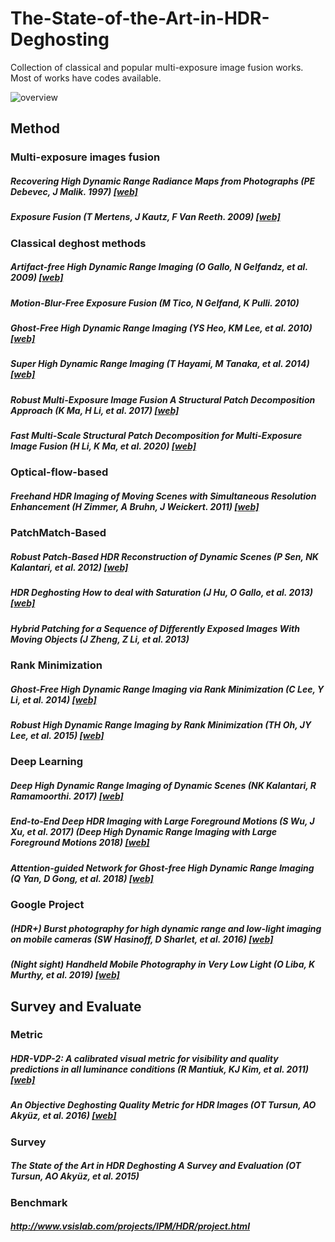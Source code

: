 # The-State-of-the-Art-in-HDR-Deghosting

Collection of classical and popular multi-exposure image fusion works.
Most of works have codes available. 

![overview](https://github.com/JimmyChame/The-State-of-the-Art-in-HDR-Deghosting/blob/master/overview.png)

## Method
### Multi-exposure images fusion
##### Recovering High Dynamic Range Radiance Maps from Photographs (PE Debevec, J Malik. 1997) [[web]](https://www.pauldebevec.com/Research/HDR/)
##### Exposure Fusion (T Mertens, J Kautz, F Van Reeth. 2009) [[web]](https://mericam.github.io/exposure_fusion/index.html)

### Classical deghost methods
##### Artifact-free High Dynamic Range Imaging (O Gallo, N Gelfandz, et al. 2009) [[web]](http://alumni.soe.ucsc.edu/~orazio/deghost.html)
##### Motion-Blur-Free Exposure Fusion (M Tico, N Gelfand, K Pulli. 2010)
##### Ghost-Free High Dynamic Range Imaging (YS Heo, KM Lee, et al. 2010) [[web]](https://cv.snu.ac.kr/index.php/publication-international/)
##### Super High Dynamic Range Imaging (T Hayami, M Tanaka, et al. 2014) [[web]](http://www.ok.sc.e.titech.ac.jp/res/SHDR/SHDR.html)
##### Robust Multi-Exposure Image Fusion A Structural Patch Decomposition Approach (K Ma, H Li, et al. 2017) [[web]](https://ece.uwaterloo.ca/~k29ma/)
##### Fast Multi-Scale Structural Patch Decomposition for Multi-Exposure Image Fusion (H Li, K Ma, et al. 2020) [[web]](https://github.com/xiaohuiben/fmmef-TIP-2020)

### Optical-flow-based
##### Freehand HDR Imaging of Moving Scenes with Simultaneous Resolution Enhancement (H Zimmer, A Bruhn, J Weickert. 2011) [[web]](https://www.mia.uni-saarland.de/Research/SR-HDR/index.shtml)


### PatchMatch-Based
##### Robust Patch-Based HDR Reconstruction of Dynamic Scenes (P Sen, NK Kalantari, et al. 2012) [[web]](http://cvc.ucsb.edu/graphics/Papers/Sen2012_PatchHDR/)
##### HDR Deghosting How to deal with Saturation (J Hu, O Gallo, et al. 2013) [[web]](http://www.cs.duke.edu/~junhu/CVPR2013/)
##### Hybrid Patching for a Sequence of Differently Exposed Images With Moving Objects (J Zheng, Z Li, et al. 2013)

### Rank Minimization
##### Ghost-Free High Dynamic Range Imaging via Rank Minimization (C Lee, Y Li, et al. 2014) [[web]](http://cilab.pknu.ac.kr/research/rm_hdr.html)
##### Robust High Dynamic Range Imaging by Rank Minimization (TH Oh, JY Lee, et al. 2015) [[web]](http://web.mit.edu/taehyun/www/Research/RHDR/RHDR.htm)

### Deep Learning
##### Deep High Dynamic Range Imaging of Dynamic Scenes (NK Kalantari, R Ramamoorthi. 2017) [[web]](http://cseweb.ucsd.edu/~viscomp/projects/SIG17HDR/)
##### End-to-End Deep HDR Imaging with Large Foreground Motions (S Wu, J Xu, et al. 2017) (Deep High Dynamic Range Imaging with Large Foreground Motions 2018) [[web]](https://elliottwu.com/projects/hdr/)
##### Attention-guided Network for Ghost-free High Dynamic Range Imaging (Q Yan, D Gong, et al. 2018) [[web]](https://donggong1.github.io/ahdr.html)

### Google Project
##### (HDR+) Burst photography for high dynamic range and low-light imaging on mobile cameras (SW Hasinoff, D Sharlet, et al. 2016) [[web]](https://hdrplusdata.org/)
##### (Night sight) Handheld Mobile Photography in Very Low Light (O Liba, K Murthy, et al. 2019) [[web]](https://github.com/google/night-sight/tree/master/docs)


## Survey and Evaluate
### Metric
##### HDR-VDP-2: A calibrated visual metric for visibility and quality predictions in all luminance conditions (R Mantiuk, KJ Kim, et al. 2011) [[web]](https://www.cs.ubc.ca/nest/imager/tr/2011/Mantiuk_HDR-VDP-2/)
##### An Objective Deghosting Quality Metric for HDR Images (OT Tursun, AO Akyüz, et al. 2016) [[web]](http://user.ceng.metu.edu.tr/~akyuz/files/eg2016/index.html)
### Survey
##### The State of the Art in HDR Deghosting A Survey and Evaluation (OT Tursun, AO Akyüz, et al. 2015)
### Benchmark
##### http://www.vsislab.com/projects/IPM/HDR/project.html

